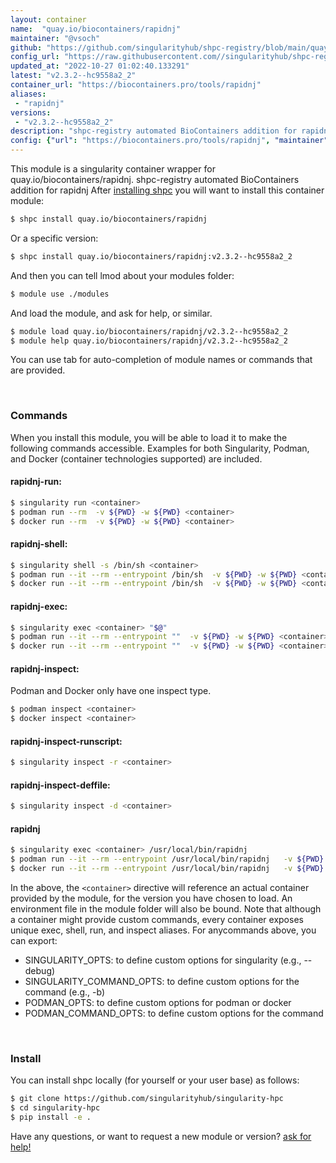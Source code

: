 ```yaml
---
layout: container
name:  "quay.io/biocontainers/rapidnj"
maintainer: "@vsoch"
github: "https://github.com/singularityhub/shpc-registry/blob/main/quay.io/biocontainers/rapidnj/container.yaml"
config_url: "https://raw.githubusercontent.com//singularityhub/shpc-registry/main/quay.io/biocontainers/rapidnj/container.yaml"
updated_at: "2022-10-27 01:02:40.133291"
latest: "v2.3.2--hc9558a2_2"
container_url: "https://biocontainers.pro/tools/rapidnj"
aliases:
 - "rapidnj"
versions:
 - "v2.3.2--hc9558a2_2"
description: "shpc-registry automated BioContainers addition for rapidnj"
config: {"url": "https://biocontainers.pro/tools/rapidnj", "maintainer": "@vsoch", "description": "shpc-registry automated BioContainers addition for rapidnj", "latest": {"v2.3.2--hc9558a2_2": "sha256:954cf73252442f5e037d53f07b8e74b96bbd1636db1baa44b6d18d4006e8a63a"}, "tags": {"v2.3.2--hc9558a2_2": "sha256:954cf73252442f5e037d53f07b8e74b96bbd1636db1baa44b6d18d4006e8a63a"}, "docker": "quay.io/biocontainers/rapidnj", "aliases": {"rapidnj": "/usr/local/bin/rapidnj"}}
---
```


This module is a singularity container wrapper for quay.io/biocontainers/rapidnj.
shpc-registry automated BioContainers addition for rapidnj
After [installing shpc](#install) you will want to install this container module:


```bash
$ shpc install quay.io/biocontainers/rapidnj
```

Or a specific version:

```bash
$ shpc install quay.io/biocontainers/rapidnj:v2.3.2--hc9558a2_2
```

And then you can tell lmod about your modules folder:

```bash
$ module use ./modules
```

And load the module, and ask for help, or similar.

```bash
$ module load quay.io/biocontainers/rapidnj/v2.3.2--hc9558a2_2
$ module help quay.io/biocontainers/rapidnj/v2.3.2--hc9558a2_2
```

You can use tab for auto-completion of module names or commands that are provided.

<br>

### Commands

When you install this module, you will be able to load it to make the following commands accessible.
Examples for both Singularity, Podman, and Docker (container technologies supported) are included.

#### rapidnj-run:

```bash
$ singularity run <container>
$ podman run --rm  -v ${PWD} -w ${PWD} <container>
$ docker run --rm  -v ${PWD} -w ${PWD} <container>
```

#### rapidnj-shell:

```bash
$ singularity shell -s /bin/sh <container>
$ podman run --it --rm --entrypoint /bin/sh  -v ${PWD} -w ${PWD} <container>
$ docker run --it --rm --entrypoint /bin/sh  -v ${PWD} -w ${PWD} <container>
```

#### rapidnj-exec:

```bash
$ singularity exec <container> "$@"
$ podman run --it --rm --entrypoint ""  -v ${PWD} -w ${PWD} <container> "$@"
$ docker run --it --rm --entrypoint ""  -v ${PWD} -w ${PWD} <container> "$@"
```

#### rapidnj-inspect:

Podman and Docker only have one inspect type.

```bash
$ podman inspect <container>
$ docker inspect <container>
```

#### rapidnj-inspect-runscript:

```bash
$ singularity inspect -r <container>
```

#### rapidnj-inspect-deffile:

```bash
$ singularity inspect -d <container>
```


#### rapidnj

```bash
$ singularity exec <container> /usr/local/bin/rapidnj
$ podman run --it --rm --entrypoint /usr/local/bin/rapidnj   -v ${PWD} -w ${PWD} <container> -c " $@"
$ docker run --it --rm --entrypoint /usr/local/bin/rapidnj   -v ${PWD} -w ${PWD} <container> -c " $@"
```



In the above, the `<container>` directive will reference an actual container provided
by the module, for the version you have chosen to load. An environment file in the
module folder will also be bound. Note that although a container
might provide custom commands, every container exposes unique exec, shell, run, and
inspect aliases. For anycommands above, you can export:

 - SINGULARITY_OPTS: to define custom options for singularity (e.g., --debug)
 - SINGULARITY_COMMAND_OPTS: to define custom options for the command (e.g., -b)
 - PODMAN_OPTS: to define custom options for podman or docker
 - PODMAN_COMMAND_OPTS: to define custom options for the command

<br>

### Install

You can install shpc locally (for yourself or your user base) as follows:

```bash
$ git clone https://github.com/singularityhub/singularity-hpc
$ cd singularity-hpc
$ pip install -e .
```

Have any questions, or want to request a new module or version? [ask for help!](https://github.com/singularityhub/singularity-hpc/issues)